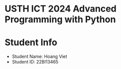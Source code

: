 USTH ICT 2024 Advanced Programming with Python
=====================================================

Student Info
=========================

* Student Name: Hoang Viet
* Student ID: 22BI13465

